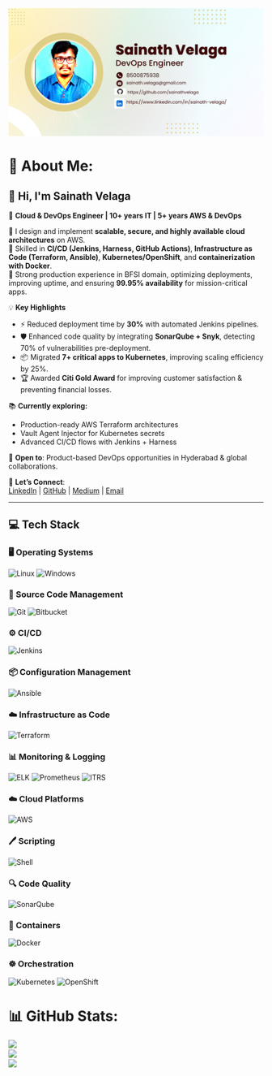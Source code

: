 ![Banner](./assets/Banner.png)

# 💫 About Me:
## 👋 Hi, I'm Sainath Velaga  
🚀 **Cloud & DevOps Engineer | 10+ years IT | 5+ years AWS & DevOps**  

🔹 I design and implement **scalable, secure, and highly available cloud architectures** on AWS.  
🔹 Skilled in **CI/CD (Jenkins, Harness, GitHub Actions)**, **Infrastructure as Code (Terraform, Ansible)**, **Kubernetes/OpenShift**, and **containerization with Docker**.  
🔹 Strong production experience in BFSI domain, optimizing deployments, improving uptime, and ensuring **99.95% availability** for mission-critical apps.  

💡 **Key Highlights**  
- ⚡ Reduced deployment time by **30%** with automated Jenkins pipelines.  
- 🛡️ Enhanced code quality by integrating **SonarQube + Snyk**, detecting 70% of vulnerabilities pre-deployment.  
- 📦 Migrated **7+ critical apps to Kubernetes**, improving scaling efficiency by 25%.  
- 🏆 Awarded **Citi Gold Award** for improving customer satisfaction & preventing financial losses.  

📚 **Currently exploring:**  
- Production-ready AWS Terraform architectures  
- Vault Agent Injector for Kubernetes secrets  
- Advanced CI/CD flows with Jenkins + Harness  

🌟 **Open to**: Product-based DevOps opportunities in Hyderabad & global collaborations.  

🔗 **Let’s Connect**:  
[LinkedIn](https://www.linkedin.com/in/sainath-velaga/) | [GitHub](https://github.com/sainathvelaga) | [Medium](https://medium.com/@sainath.velaga) | [Email](mailto:sainath.velaga@gmail.com)  

---

## 💻 Tech Stack

### 🖥️ Operating Systems
![Linux](https://img.shields.io/badge/Linux-FCC624?style=for-the-badge&logo=linux&logoColor=black)
![Windows](https://img.shields.io/badge/Windows-0078D6?style=for-the-badge&logo=windows&logoColor=white)

### 🔧 Source Code Management
![Git](https://img.shields.io/badge/Git-F05032?style=for-the-badge&logo=git&logoColor=white)
![Bitbucket](https://img.shields.io/badge/Bitbucket-0052CC?style=for-the-badge&logo=bitbucket&logoColor=white)

### ⚙️ CI/CD
![Jenkins](https://img.shields.io/badge/Jenkins-D24939?style=for-the-badge&logo=jenkins&logoColor=white)

### 📦 Configuration Management
![Ansible](https://img.shields.io/badge/Ansible-EE0000?style=for-the-badge&logo=ansible&logoColor=white)

### ☁️ Infrastructure as Code
![Terraform](https://img.shields.io/badge/Terraform-844FBA?style=for-the-badge&logo=terraform&logoColor=white)

### 📊 Monitoring & Logging
![ELK](https://img.shields.io/badge/ELK-005571?style=for-the-badge&logo=elastic&logoColor=white)
![Prometheus](https://img.shields.io/badge/Prometheus-E6522C?style=for-the-badge&logo=prometheus&logoColor=white)
![ITRS](https://img.shields.io/badge/ITRS-1A1A1A?style=for-the-badge&logo=monitor&logoColor=white)

### ☁️ Cloud Platforms
![AWS](https://img.shields.io/badge/AWS-232F3E?style=for-the-badge&logo=amazon-aws&logoColor=white)

### 🖊️ Scripting
![Shell](https://img.shields.io/badge/Shell_Script-121011?style=for-the-badge&logo=gnu-bash&logoColor=white)

### 🔍 Code Quality
![SonarQube](https://img.shields.io/badge/SonarQube-4E9BCD?style=for-the-badge&logo=sonarqube&logoColor=white)

### 🐳 Containers
![Docker](https://img.shields.io/badge/Docker-2496ED?style=for-the-badge&logo=docker&logoColor=white)

### ☸️ Orchestration
![Kubernetes](https://img.shields.io/badge/Kubernetes-326CE5?style=for-the-badge&logo=kubernetes&logoColor=white)
![OpenShift](https://img.shields.io/badge/OpenShift-EE0000?style=for-the-badge&logo=red-hat-open-shift&logoColor=white)



# 📊 GitHub Stats:
![](https://github-readme-stats.vercel.app/api?username=sainathvelaga&theme=radical&hide_border=false&include_all_commits=true&count_private=true)<br/>
![](https://nirzak-streak-stats.vercel.app/?user=sainathvelaga&theme=radical&hide_border=false)<br/>
![](https://github-readme-stats.vercel.app/api/top-langs/?username=sainathvelaga&theme=radical&hide_border=false&include_all_commits=true&count_private=true&layout=compact)
